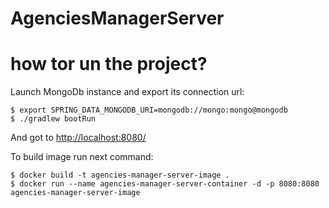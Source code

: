 # AgenciesManagerServer

# how tor un the project?

Launch MongoDb instance and export its connection url: 

```shell
$ export SPRING_DATA_MONGODB_URI=mongodb://mongo:mongo@mongodb
$ ./gradlew bootRun
```

And got to [http://localhost:8080/](http://localhost:8080/)

To build image run next command:

```shell
$ docker build -t agencies-manager-server-image .
$ docker run --name agencies-manager-server-container -d -p 8080:8080 agencies-manager-server-image
```
